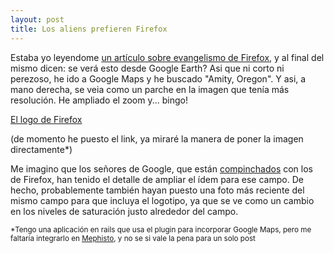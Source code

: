 ```yaml
---
layout: post
title: Los aliens prefieren Firefox
---
```


Estaba yo leyendome [un artículo sobre evangelismo de Firefox](http://lug.oregonstate.edu/index.php/Projects/Firefox/Firefox_Circle), y al final del mismo dicen: se verá esto desde Google Earth?
Asi que ni corto ni perezoso, he ido a Google Maps y he buscado "Amity, Oregon". Y asi, a mano derecha, se veia como un parche en la imagen que tenía más resolución. He ampliado el zoom y... bingo!

[El logo de Firefox](http://maps.google.com/maps?f=q&hl=es&q=Amity,+Oregon&ie=UTF8&z=16&ll=45.124141,-123.111527&spn=0.008645,0.022295&t=k&om=1)

(de momento he puesto el link, ya miraré la manera de poner la imagen directamente*)

Me imagino que los señores de Google, que están [compinchados](http://www.google.es/firefox) con los de Firefox, han tenido el detalle de ampliar el ídem para ese campo. De hecho, probablemente también hayan puesto una foto más reciente del mismo campo para que incluya el logotipo, ya que se ve como un cambio en los niveles de saturación justo alrededor del campo.

<small>*Tengo una aplicación en rails que usa el plugin para incorporar Google Maps, pero me faltaría integrarlo en [Mephisto](http://mephistoblog.com/), y no se si vale la pena para un solo post</small>
